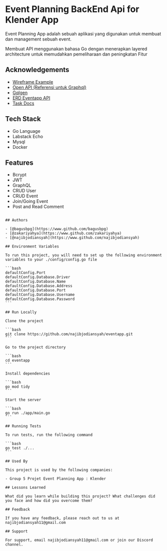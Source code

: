 # Event Planning BackEnd Api for Klender App

Event Planning App adalah sebuah aplikasi yang digunakan untuk membuat dan management sebuah event.

Membuat API menggunakan bahasa Go dengan menerapkan layered architecture untuk memudahkan pemeliharaan dan peningkatan Fitur

## Acknowledgements

- [Wireframe Example](https://whimsical.com/event-planning-app-RnJLuh3osvawc733NVaQzE)
- [Open API (Referensi untuk Graphql)](https://app.swaggerhub.com/apis-docs/iswanulumam/EventPlanningApp/1.0.0)
- [Gqlgen](https://gqlgen.com)
- [ERD Eventapp API](https://app.diagrams.net/#G1Tgzu7nNEl_V5AEURr1VyVNsI7bc7NeAL)
- [Task Docs](https://docs.google.com/document/d/1SubVXXZ-1KNGTj6s9EyO7rXUd3Pe8mPOMjuhxPy2REQ/edit#)

## Tech Stack

- Go Language
- Labstack Echo
- Mysql
- Docker

## Features

- Bcrypt
- JWT
- GraphQL
- CRUD User
- CRUD Event
- Join/Going Event
- Post and Read Comment
<!--

## Queries for _client_ 🏄🏻‍♀️

### User 🧛🏾‍♂️

#### Register

- _Mutation_

  ```graphql
  mutation registerNewUser($input: UserRegister!) {
  	register(input: $input) {
  		result
  	}
  }
  ```

  ```jsx
    // Query variable example

    {
      "input": {
        "username": "kholid",
        "email": "fikr@gmail.com",
        "password": "123456"
      }
    }
  ```

#### Login

- _Mutation_

  ```graphql
  mutation loginUser($input: UserLogin!) {
  	login(input: $input) {
  		result
  	}
  }
  ```

  ```jsx
    // Query variable example

    {
      "input": {
        "email": "fikr@gmail.com",
        "password": "123456"
      }
    }
  ```

#### Logout

- _Mutation_
  ```graphql
  mutation logoutUser {
  	logout {
  		result
  	}
  }
  ```

### Event 🎸

#### New Event

- _Mutation_

  ```graphql
  mutation createEvent($event: EventInput!) {
  	createEvent(event: $event) {
  		id
  		title
  		description
  		timestamp
  	}
  }
  ```

  ```jsx
    // Query variable example

    {
      "event": {
        "title": "tekken 7",
        "description": "Abis main, pergi ke pasar buat nyari makan sama temen g",
        "timestamp": "1589814419531"
      }
    }
  ```

#### Get All Events

- _Query_
  ```graphql
  query allEvents {
  	getEvents {
  		id
  		email
  		title
  		description
  		timestamp
  	}
  }
  ```

#### Get Event by ID

- _Query_

  ```graphql
  query eventById($id: ID!) {
  	getEventsById(id: $id) {
  		id
  		title
  		description
  		timestamp
  	}
  }
  ```

  ```jsx
    // Query variable example

    {
      "id": "5ec2a500e1a9271cba37af03"
    }
  ```

#### Edit Event by ID

- _Mutation_

  ```graphql
  mutation editEvent($id: ID!, $event: EventInput!) {
  	editEvent(id: $id, event: $event) {
  		id
  		title
  		description
  		timestamp
  	}
  }
  ```

  ```jsx
    // Query variable example

    {
      "id": "5ec2a500e1a9271cba37af03",
      "event": {
        "title": "trine 4",
        "description": "Ya gitu dehhh",
        "timestamp": "1589814733208"
      }
    }
  ```

#### Delete Event

- _Mutation_

  ```graphql
  mutation deleteEvent($id: ID!) {
  	deleteEvent(id: $id) {
  		result
  	}
  }
  ```

  ````jsx
    // Query variable example

    {
      "id": "5ec2a5c7e1a9271cba37af04"
    }
  ``` -->
  ````

## Authors

- [@bagusbpg](https://www.github.com/bagusbpg)
- [@zakariyahya](https://www.github.com/zakariyahya)
- [@najibjodiansyah](https://www.github.com/najibjodiansyah)

## Environment Variables

To run this project, you will need to set up the following environment variables to your ./config/config.go file

```bash
defaultConfig.Port
defaultConfig.Database.Driver
defaultConfig.Database.Name
defaultConfig.Database.Address
defaultConfig.Database.Port
defaultConfig.Database.Username
defaultConfig.Database.Password
```

## Run Locally

Clone the project

```bash
  git clone https://github.com/najibjodiansyah/eventapp.git
```

Go to the project directory

```bash
  cd eventapp
```

Install dependencies

```bash
  go mod tidy
```

Start the server

```bash
  go run ./app/main.go
```

## Running Tests

To run tests, run the following command

```bash
  go test ./...
```

## Used By

This project is used by the following companies:

- Group 5 Projet Event Planning App : Klender

## Lessons Learned

What did you learn while building this project? What challenges did you face and how did you overcome them?

## Feedback

If you have any feedback, please reach out to us at najibjodiansyah11@gmail.com

## Support

For support, email najibjodiansyah11@gmail.com or join our Discord channel.
